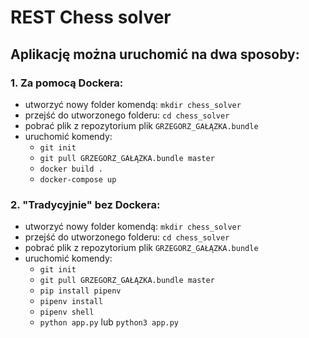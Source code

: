 # REST Chess solver

## Aplikację można uruchomić na dwa sposoby:

### 1. Za pomocą Dockera:
* utworzyć nowy folder komendą: `mkdir chess_solver`
* przejść do utworzonego folderu: `cd chess_solver`
* pobrać plik z repozytorium plik `GRZEGORZ_GAŁĄZKA.bundle`
* uruchomić komendy: 
  * `git init`
  * `git pull GRZEGORZ_GAŁĄZKA.bundle master`
  * `docker build .` 
  * `docker-compose up` 
### 2. "Tradycyjnie" bez Dockera:
* utworzyć nowy folder komendą: `mkdir chess_solver`
* przejść do utworzonego folderu: `cd chess_solver`
* pobrać plik z repozytorium plik `GRZEGORZ_GAŁĄZKA.bundle`
* uruchomić komendy:
  * `git init`
  * `git pull GRZEGORZ_GAŁĄZKA.bundle master`
  * `pip install pipenv`
  * `pipenv install`
  * `pipenv shell`
  * `python app.py` lub `python3 app.py`

